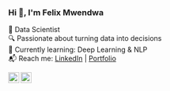 ### Hi 👋, I'm Felix Mwendwa

🚀 Data Scientist  
🔍 Passionate about turning data into decisions   
🌱 Currently learning: Deep Learning & NLP    
📬 Reach me: [LinkedIn](https://linkedin.com/in/yourprofile) | [Portfolio](https://yourportfolio.com)


<a href="https://www.linkedin.com/in/felixmwendwa/">
  <img align="left" alt="Felix's LinkedIn"
    width="22px" src="https://img.icons8.com/?size=100&id=xuvGCOXi8Wyg&format=png&color=000000">
</a>

<a href="https://github.com/Felo-14">
  <img align="left" alt="Felix's GitHub"
    width="22px" src="https://img.icons8.com/?size=100&id=63777&format=png&color=000000">
</a>